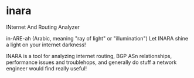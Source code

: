 # inara
INternet And Routing Analyzer

in-ARE-ah (Arabic, meaning "ray of light" or "illumination") Let INARA shine a light on your internet darkness!


INARA is a tool for analyzing internet routing, BGP ASn relationships, performance issues and troublehops,  and generally do stuff a network engineer would find really useful!
